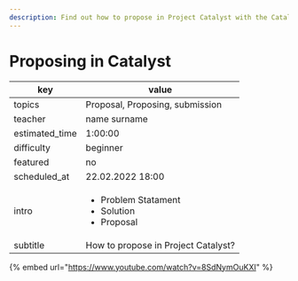 ```yaml
---
description: Find out how to propose in Project Catalyst with the Catalyst school workshop.
---
```


# Proposing in Catalyst

| key             | value                                                                  |
| --------------- | ---------------------------------------------------------------------- |
| topics          | Proposal, Proposing, submission                                        |
| teacher         | name surname                                                           |
| estimated\_time | 1:00:00                                                                |
| difficulty      | beginner                                                               |
| featured        | no                                                                     |
| scheduled\_at   | 22.02.2022 18:00                                                       |
| intro           | <ul><li>Problem Statament</li><li>Solution</li><li>Proposal </li></ul> |
| subtitle        | How to propose in Project Catalyst?                                    |

{% embed url="https://www.youtube.com/watch?v=8SdNymOuKXI" %}
